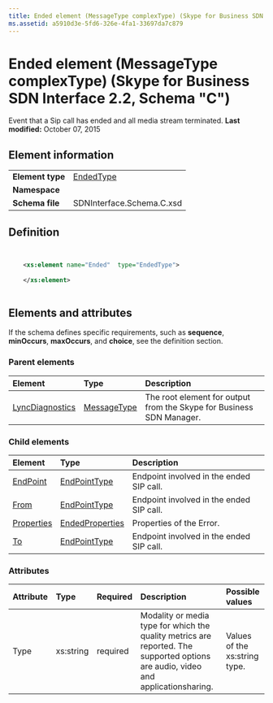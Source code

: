 ```yaml
---
title: Ended element (MessageType complexType) (Skype for Business SDN Interface 2.2, Schema "C")
ms.assetid: a5910d3e-5fd6-326e-4fa1-33697da7c879
---
```



# Ended element (MessageType complexType) (Skype for Business SDN Interface 2.2, Schema "C")
Event that a Sip call has ended and all media stream terminated. 
 **Last modified:** October 07, 2015
  
    
    


## Element information


|||
|:-----|:-----|
|**Element type**| [EndedType](endedtype-complextype-1.md)|
|**Namespace**||
|**Schema file**|SDNInterface.Schema.C.xsd |
   

## Definition


```XML


    <xs:element name="Ended"  type="EndedType">
    
    </xs:element>
  
```


## Elements and attributes

If the schema defines specific requirements, such as **sequence**, **minOccurs**, **maxOccurs**, and **choice**, see the definition section. 
  
    
    

### Parent elements



|**Element**|**Type**|**Description**|
|:-----|:-----|:-----|
| [LyncDiagnostics](lyncdiagnostics-element-1.md)| [MessageType](messagetype-complextype-1.md)|The root element for output from the Skype for Business SDN Manager. |
   

### Child elements



|**Element**|**Type**|**Description**|
|:-----|:-----|:-----|
| [EndPoint](endpoint-element-endedtype-complextype.md)| [EndPointType](endpointtype-complextype-1.md)|Endpoint involved in the ended SIP call. |
| [From](from-element-endedtype-complextype.md)| [EndPointType](endpointtype-complextype-1.md)|Endpoint involved in the ended SIP call. |
| [Properties](properties-element-endedtype-complextype-1.md)| [EndedProperties](endedproperties-complextype-1.md)|Properties of the Error. |
| [To](to-element-endedtype-complextype.md)| [EndPointType](endpointtype-complextype-1.md)|Endpoint involved in the ended SIP call. |
   

### Attributes



|**Attribute**|**Type**|**Required**|**Description**|**Possible values**|
|:-----|:-----|:-----|:-----|:-----|
|Type |xs:string |required |Modality or media type for which the quality metrics are reported. The supported options are audio, video and applicationsharing. |Values of the xs:string type. |
   

